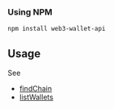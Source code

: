 

### Using NPM

```
npm install web3-wallet-api
```

## Usage

See 
* [findChain](./examples/findChain.ts)
* [listWallets](./examples/listWallets.ts)